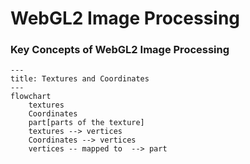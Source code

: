 # WebGL2 Image Processing

### Key Concepts of WebGL2 Image Processing

```mermaid
---
title: Textures and Coordinates
---
flowchart 
    textures 
    Coordinates
    part[parts of the texture]
    textures --> vertices 
    Coordinates --> vertices
    vertices -- mapped to  --> part
```